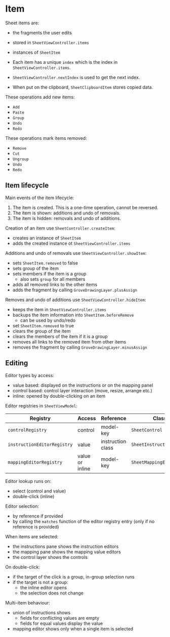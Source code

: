 # Item

Sheet items are:

- the fragments the user edits
- stored in `SheetViewController.items`
- instances of `SheetItem`

- Each item has a unique `index` which is the index in `SheetViewController.items`.
- `SheetViewController.nextIndex` is used to get the next index.
- When put on the clipboard, `SheetClipboardItem` stores copied data.

These operations add new items:

- `Add`
- `Paste`
- `Group`
- `Undo`
- `Redo`

These operations mark items removed:

- `Remove`
- `Cut`
- `Ungroup`
- `Undo`
- `Redo`

## Item lifecycle

Main events of the item lifecycle:

1. The item is created. This is a one-time operation, cannot be reversed.
2. The item is shown: additions and undo of removals.
3. The item is hidden: removals and undo of additions.

Creation of an item use `SheetController.createItem`:

- creates an instance of `SheetItem`
- adds the created instance ot `SheetViewController.items`

Additions and undo of removals use `SheetViewController.showItem`:

- sets `SheetItem.removed` to false
- sets group of the item
- sets members if the item is a group
  - also sets `group` for all members
- adds all removed links to the other items
- adds the fragment by calling `GroveDrawingLayer.plusAssign`

Removes and undo of additions use `SheetViewController.hideItem`:

- keeps the item in `SheetViewController.items`
- backups the item information into `SheetItem.beforeRemove`
  - can be used by undo/redo
- set `SheetItem.removed` to true
- clears the group of the item
- clears the members of the item if it is a group
- removes all links to the removed item from other items
- removes the fragment by calling `GroveDrawingLayer.minusAssign`

## Editing

Editor types by access:

- value based: displayed on the instructions or on the mapping panel
- control based: control layer interaction (move, resize, arrange etc.)
- inline: opened by double-clicking on an item 

Editor registries in `SheetViewModel`:

| Registry                    | Access          | Reference         | Class                    |
|-----------------------------|-----------------|-------------------|--------------------------|
| `controlRegistry`           | control         | model-key         | `SheetControl`           |
| `instructionEditorRegistry` | value           | instruction class | `SheetInstructionEditor` |
| `mappingEditorRegistry`     | value or inline | model-key         | `SheetMappingEditor`     |

Editor lookup runs on:

- select (control and value)
- double-click (inline)

Editor selection:

- by reference if provided 
- by calling the `matches` function of the editor registry entry (only if no reference is provided)

When items are selected:

- the instructions pane shows the instruction editors
- the mapping pane shows the mapping value editors
- the control layer shows the controls

On double-click:

- if the target of the click is a group, in-group selection runs
- if the target is not a group:
  - the inline editor opens
  - the selection does not change

Multi-item behaviour:

- union of instructions shows
  - fields for conflicting values are empty
  - fields for equal values display the value
- mapping editor shows only when a single item is selected